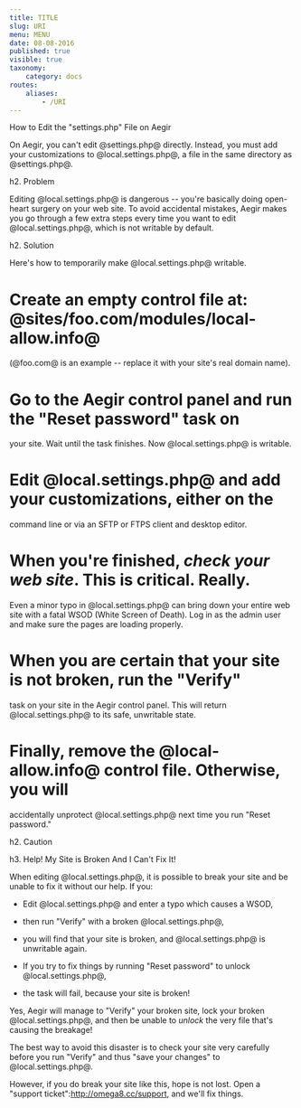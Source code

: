 ```yaml
---
title: TITLE
slug: URI
menu: MENU
date: 08-08-2016
published: true
visible: true
taxonomy:
    category: docs
routes:
    aliases:
        - /URI
---
```


How to Edit the "settings.php" File on Aegir

On Aegir, you can't edit @settings.php@ directly. Instead, you must
add your customizations to @local.settings.php@, a file in the same
directory as @settings.php@.

h2. Problem

Editing @local.settings.php@ is dangerous -- you're basically doing
open-heart surgery on your web site. To avoid accidental mistakes,
Aegir makes you go through a few extra steps every time you want to
edit @local.settings.php@, which is not writable by default.

h2. Solution

Here's how to temporarily make @local.settings.php@ writable.

# Create an empty control file at: @sites/foo.com/modules/local-allow.info@
  (@foo.com@ is an example -- replace it with your site's real domain name).

# Go to the Aegir control panel and run the "Reset password" task on
  your site. Wait until the task finishes. Now @local.settings.php@ is
  writable.

# Edit @local.settings.php@ and add your customizations, either on the
  command line or via an SFTP or FTPS client and desktop editor.

# When you're finished, *check your web site*. This is critical. Really.
  Even a minor typo in @local.settings.php@ can bring down your
  entire web site with a fatal WSOD (White Screen of Death). Log in as
  the admin user and make sure the pages are loading properly.

# When you are certain that your site is not broken, run the "Verify"
  task on your site in the Aegir control panel. This will return
  @local.settings.php@ to its safe, unwritable state.

# Finally, remove the @local-allow.info@ control file. Otherwise, you will
  accidentally unprotect @local.settings.php@ next time you run "Reset
  password."

h2. Caution

h3. Help! My Site is Broken And I Can't Fix It!

When editing @local.settings.php@, it is possible to break your site
and be unable to fix it without our help. If you:

* Edit @local.settings.php@ and enter a typo which causes a WSOD,

* then run "Verify" with a broken @local.settings.php@,

* you will find that your site is broken, and @local.settings.php@ is
  unwritable again.

* If you try to fix things by running "Reset password" to unlock
  @local.settings.php@,

* the task will fail, because your site is broken!

Yes, Aegir will manage to "Verify" your broken site, lock your broken
@local.settings.php@, and then be unable to _unlock_ the very file
that's causing the breakage!

The best way to avoid this disaster is to check your site very
carefully before you run "Verify" and thus "save your changes" to
@local.settings.php@.

However, if you do break your site like this, hope is not lost. Open a
"support ticket":http://omega8.cc/support, and we'll fix things.
